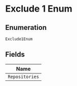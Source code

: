 
# Exclude 1 Enum

## Enumeration

`Exclude1Enum`

## Fields

| Name |
|  --- |
| `Repositories` |


